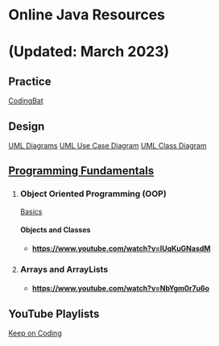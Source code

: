 # 					**Online Java  Resources** 
# 					 (Updated: March 2023)

## Practice
[CodingBat](https://codingbat.com/java)

## Design
[UML Diagrams](https://www.youtube.com/watch?v=WnMQ8HlmeXc)
[UML Use Case Diagram](https://www.youtube.com/watch?v=zid-MVo7M-E)
[UML Class Diagram](https://www.youtube.com/watch?v=UI6lqHOVHic)


## <u>Programming Fundamentals</u>

1. ### Object Oriented Programming (OOP)

   [Basics](https://www.youtube.com/watch?v=1ONhXmQuWP8)

   

   #### Objects and Classes

   - #### https://www.youtube.com/watch?v=IUqKuGNasdM

1. ### Arrays and ArrayLists
   - #### https://www.youtube.com/watch?v=NbYgm0r7u6o



## YouTube Playlists

[Keep on Coding](https://www.youtube.com/playlist?list=PLuVT2Ug8ISOUeumoUczDqraT_EO6qFdWt)





